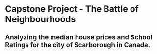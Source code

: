 # Capstone Project - The Battle of Neighbourhoods
## Analyzing the median house prices and School Ratings for the city of Scarborough in Canada.

